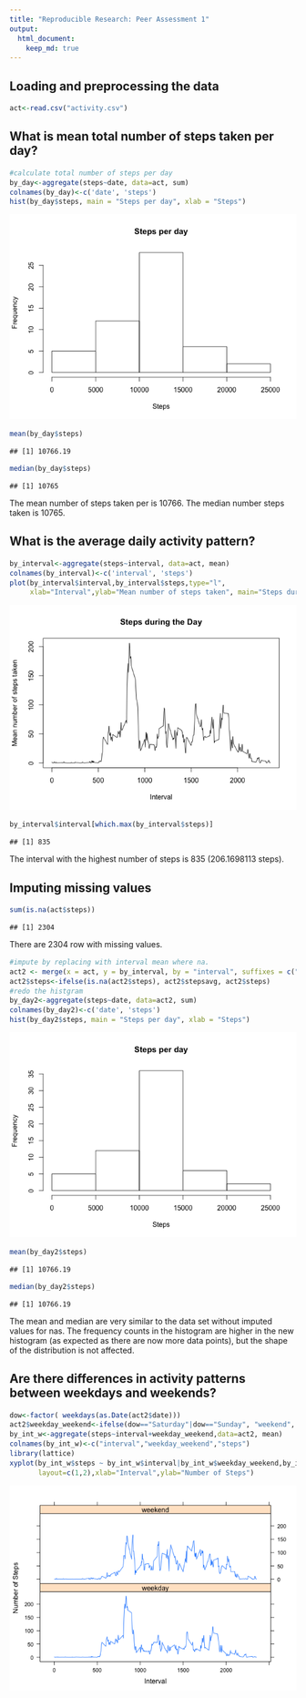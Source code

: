 ```yaml
---
title: "Reproducible Research: Peer Assessment 1"
output: 
  html_document:
    keep_md: true
---
```




## Loading and preprocessing the data


```r
act<-read.csv("activity.csv")
```


## What is mean total number of steps taken per day?


```r
#calculate total number of steps per day
by_day<-aggregate(steps~date, data=act, sum)
colnames(by_day)<-c('date', 'steps')
hist(by_day$steps, main = "Steps per day", xlab = "Steps")
```

![](PA1_template_files/figure-html/unnamed-chunk-2-1.png)<!-- -->

```r
mean(by_day$steps)
```

```
## [1] 10766.19
```

```r
median(by_day$steps)
```

```
## [1] 10765
```
The mean number of steps taken per is 10766. The median number steps taken is 10765.

## What is the average daily activity pattern?


```r
by_interval<-aggregate(steps~interval, data=act, mean)
colnames(by_interval)<-c('interval', 'steps')
plot(by_interval$interval,by_interval$steps,type="l", 
     xlab="Interval",ylab="Mean number of steps taken", main="Steps during the Day")
```

![](PA1_template_files/figure-html/unnamed-chunk-3-1.png)<!-- -->

```r
by_interval$interval[which.max(by_interval$steps)]
```

```
## [1] 835
```
The interval with the highest number of steps is 835 (206.1698113 steps).

## Imputing missing values


```r
sum(is.na(act$steps))
```

```
## [1] 2304
```
There are 2304 row with missing values.


```r
#impute by replacing with interval mean where na.
act2 <- merge(x = act, y = by_interval, by = "interval", suffixes = c("", "avg"))
act2$steps<-ifelse(is.na(act2$steps), act2$stepsavg, act2$steps)
#redo the histgram
by_day2<-aggregate(steps~date, data=act2, sum)
colnames(by_day2)<-c('date', 'steps')
hist(by_day2$steps, main = "Steps per day", xlab = "Steps")
```

![](PA1_template_files/figure-html/unnamed-chunk-5-1.png)<!-- -->

```r
mean(by_day2$steps)
```

```
## [1] 10766.19
```

```r
median(by_day2$steps)
```

```
## [1] 10766.19
```
The mean and median are very similar to the data set without imputed values for nas. The frequency counts in the histogram are higher in the new histogram (as expected as there are now more data points), but the shape of the distribution is not affected. 


## Are there differences in activity patterns between weekdays and weekends?


```r
dow<-factor( weekdays(as.Date(act2$date)))
act2$weekday_weekend<-ifelse(dow=="Saturday"|dow=="Sunday", "weekend", "weekday")
by_int_w<-aggregate(steps~interval+weekday_weekend,data=act2, mean)
colnames(by_int_w)<-c("interval","weekday_weekend","steps")
library(lattice)
xyplot(by_int_w$steps ~ by_int_w$interval|by_int_w$weekday_weekend,by_int_w,type="l",
       layout=c(1,2),xlab="Interval",ylab="Number of Steps")
```

![](PA1_template_files/figure-html/unnamed-chunk-6-1.png)<!-- -->

